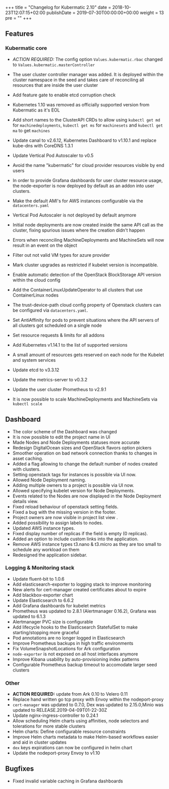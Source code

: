 +++
title = "Changelog for Kubermatic 2.10"
date = 2018-10-23T12:07:15+02:00
publishDate = 2019-07-30T00:00:00+00:00
weight = 13
pre = "<b></b>"
+++

## Features

### Kubermatic core

* *ACTION REQUIRED:* The config option `Values.kubermatic.rbac` changed to `Values.kubermatic.masterController`
* The user cluster controller manager was added. It is deployed within the cluster namespace in the seed and takes care of reconciling all resources that are inside the user cluster
* Add feature gate to enable etcd corruption check
* Kubernetes 1.10 was removed as officially supported version from Kubermatic as it's EOL
* Add short names to the ClusterAPI CRDs to allow using `kubectl get md` for `machinedeployments`, `kubectl get ms` for `machinesets` and `kubectl get ma` to get `machines`

* Update canal to v2.6.12, Kubernetes Dashboard to v1.10.1 and replace kube-dns with CoreDNS 1.3.1
* Update Vertical Pod Autoscaler to v0.5
* Avoid the name "kubermatic" for cloud provider resources visible by end users
* In order to provide Grafana dashboards for user cluster resource usage, the node-exporter is now deployed by default as an addon into user clusters.
* Make the default AMI's for AWS instances configurable via the `datacenters.yaml`
* Vertical Pod Autoscaler is not deployed by default anymore
* Initial node deployments are now created inside the same API call as the cluster, fixing spurious issues where the creation didn't happen
* Errors when reconciling MachineDeployments and MachineSets will now result in an event on the object
* Filter out not valid VM types for azure provider
* Mark cluster upgrades as restricted if kubelet version is incompatible.
* Enable automatic detection of the OpenStack BlockStorage API version within the cloud config
* Add the ContainerLinuxUpdateOperator to all clusters that use ContainerLinux nodes
* The trust-device-path cloud config property of Openstack clusters can be configured via `datacenters.yaml`.
* Set AntiAffinity for pods to prevent situations where the API servers of all clusters got scheduled on a single node
* Set resource requests & limits for all addons
* Add Kubernetes v1.14.1 to the list of supported versions
* A small amount of resources gets reserved on each node for the Kubelet and system services
* Update etcd to v3.3.12
* Update the metrics-server to v0.3.2
* Update the user cluster Prometheus to v2.9.1
* It is now possible to scale MachineDeployments and MachineSets via `kubectl scale`

## Dashboard

* The color scheme of the Dashboard was changed
* It is now possible to edit the project name in UI
* Made Nodes and Node Deployments statuses more accurate
* Redesign DigitalOcean sizes and OpenStack flavors option pickers
* Smoother operation on bad network connection thanks to changes in asset caching.
* Added a flag allowing to change the default number of nodes created with clusters.
* Setting openstack tags for instances is possible via UI now.
* Allowed Node Deployment naming.
* Adding multiple owners to a project is possible via UI now.
* Allowed specifying kubelet version for Node Deployments.
* Events related to the Nodes are now displayed in the Node Deployment details view.
* Fixed reload behaviour of openstack setting fields.
* Fixed a bug with the missing version in the footer.
* Project owners are now visible in project list view .
* Added possibility to assign labels to nodes.
* Updated AWS instance types.
* Fixed display number of replicas if the field is empty (0 replicas).
* Added an option to include custom links into the application.
* Remove AWS instance types t3.nano & t3.micro as they are too small to schedule any workload on them
* Redesigned the application sidebar.

### Logging & Monitoring stack

* Update fluent-bit to 1.0.6
* Add elasticsearch-exporter to logging stack to improve monitoring
* New alerts for cert-manager created certificates about to expire
* Add blackbox-exporter chart
* Update Elasticsearch to 6.6.2
* Add Grafana dashboards for kubelet metrics
* Prometheus was updated to 2.8.1 (Alertmanager 0.16.2), Grafana was updated to 6.1.3
* Alertmanager PVC size is configurable
* Add lifecycle hooks to the Elasticsearch StatefulSet to make starting/stopping more graceful
* Pod annotations are no longer logged in Elasticsearch
* Improve Prometheus backups in high traffic environments
* Fix VolumeSnapshotLocations for Ark configuration
* `node-exporter` is not exposed on all host interfaces anymore
* Improve Kibana usability by auto-provisioning index patterns
* Configurable Prometheus backup timeout to accomodate larger seed clusters

### Other

* **ACTION REQUIRED:** update from Ark 0.10 to Velero 0.11
* Replace hand written go tcp proxy with Envoy within the nodeport-proxy
* `cert-manager` was updated to 0.7.0, Dex was updated to 2.15.0,Minio was updated to RELEASE.2019-04-09T01-22-30Z
* Update nginx-ingress-controller to 0.24.1
* Allow scheduling Helm charts using affinities, node selectors and tolerations for more stable clusters
* Helm charts: Define configurable resource constraints
* Improve Helm charts metadata to make Helm-based workflows easier and aid in cluster updates
* `dex` keys expirations can now be configured in helm chart
* Update the nodeport-proxy Envoy to v1.10

## Bugfixes

* Fixed invalid variable caching in Grafana dashboards
